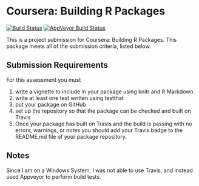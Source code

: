 # Coursera: Building R Packages

[![Build Status](https://travis-ci.org/ntbohl/fars.svg?branch=master)](https://travis-ci.org/ntbohl/fars) [![AppVeyor Build Status](https://ci.appveyor.com/api/projects/status/github/ntbohl/fars?branch=master&svg=true)](https://ci.appveyor.com/project/ntbohl/fars)

This is a project submission for Coursera: Building R Packages. This package meets all of the submission criteria, listed below.

## Submission Requirements

For this assessment you must

1. write a vignette to include in your package using knitr and R Markdown
2. write at least one test written using testthat
3. put your package on GitHub
4. set up the repository so that the package can be checked and built on Travis
5. Once your package has built on Travis and the build is passing with no errors, warnings, or notes you should add your Travis badge to the README.md file of your package repository.

## Notes

Since I am on a Windows System, I was not able to use Travis, and instead used Appveyor to perform build tests.

